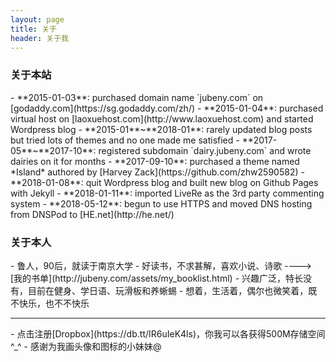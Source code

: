 ```yaml
---
layout: page 
title: 关于
header: 关于我
---
```

<h3>关于本站</h3>
- **2015-01-03**: purchased domain name `jubeny.com` on [godaddy.com](https://sg.godaddy.com/zh/)
- **2015-01-04**: purchased virtual host on [laoxuehost.com](http://www.laoxuehost.com) and started Wordpress blog
- **2015-01**~**2018-01**: rarely updated blog posts but tried lots of themes and no one made me satisfied
- **2017-05**~**2017-10**: registered subdomain `dairy.jubeny.com` and wrote dairies on it for months
- **2017-09-10**: purchased a theme named *Island* authored by [Harvey Zack](https://github.com/zhw2590582)
- **2018-01-08**: quit Wordpress blog and built new blog on Github Pages with Jekyll 
- **2018-01-11**: imported LiveRe as the 3rd party commenting system 
- **2018-05-12**: begun to use HTTPS and moved DNS hosting from DNSPod to [HE.net](http://he.net/)

<h3>关于本人</h3>
- 鲁人，90后，就读于南京大学
- 好读书，不求甚解，喜欢小说、诗歌 ----> [我的书单](http://jubeny.com/assets/my_booklist.html)
- 兴趣广泛，特长没有，目前在健身、学日语、玩滑板和养蜥蜴
- 想着，生活着，偶尔也微笑着，既不快乐，也不不快乐
<hr>
- 点击注册[Dropbox](https://db.tt/IR6uIeK4ls)，你我可以各获得500M存储空间^_^
- 感谢为我画头像和图标的小妹妹@